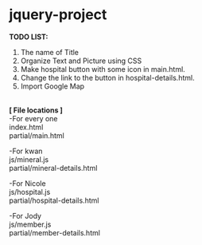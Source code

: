 # jquery-project

<strong>TODO LIST:</strong>

1. The name of Title
2. Organize Text and Picture using CSS
3. Make hospital button with some icon in main.html.
4. Change the link to the button in hospital-details.html.
5. Import Google Map

<br>
<strong>[ File locations ]</strong><br>
-For every one<br>
index.html<br>
partial/main.html

-For kwan<br>
js/mineral.js<br>
partial/mineral-details.html

-For Nicole<br>
js/hospital.js<br>
partial/hospital-details.html

-For Jody<br>
js/member.js<br>
partial/member-details.html
